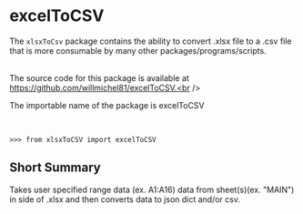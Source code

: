 # excelToCSV
The <code>xlsxToCsv</code> package contains the ability to convert .xlsx file to a .csv file that is more consumable by many other packages/programs/scripts.<br /><br />

The source code for this package is available at https://github.com/willmichel81/excelToCSV.<br /><br />

The importable name of the package is excelToCSV<br /><br />

<code>
>>> from xlsxToCSV import excelToCSV
</code>

<h2>Short Summary</h2>
Takes user specified range data (ex. A1:A16) data from sheet(s)(ex. "MAIN") in side of .xlsx and then converts data to json dict and/or csv.
